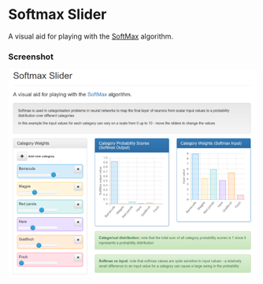 Softmax Slider
==============

A visual aid for playing with the [SoftMax](https://en.wikipedia.org/wiki/Softmax_function) algorithm.

### Screenshot

![Screenshot of slider in action](https://github.com/wjsrobertson/softmax-slider/raw/master/img/screenshot.png)
